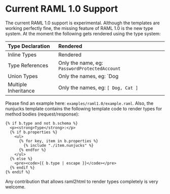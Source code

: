 # Current RAML 1.0 Support

The current RAML 1.0 support is experimental. Although the templates are working perfectly fine, the missing feature of RAML 1.0 is the new type system. At the moment the following gets rendered using the type system:

| Type Declaration | Rendered |
|:-----------------|:---------|
| Inline Types | Rendered |
| Type References | Only the name, eg: `PasswordProtectedAccount` |
| Union Types | Only the names, eg: `Dog | Cat` |
| Multiple Inheritance | Only the names, eg: `[ Dog, Cat ]` |

Please find an example here: `examples/raml1.0/example.raml`. Also, the nunjucks template contains the following template code to render types for method bodies (request/response):

```
{% if b.type and not b.schema %}
  <p><strong>Type</strong>:</p>
  {% if b.properties %}
    <ul>
      {% for key, item in b.properties %}
        {% include "./item.nunjucks" %}
      {% endfor %}
    </ul>
  {% else %}
    <pre><code>{{ b.type | escape }}</code></pre>
  {% endif %}
{% endif %}
```

Any contribution that allows raml2html to render types completely is very welcome.
